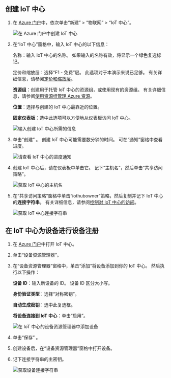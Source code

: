 ## 创建 IoT 中心
<a id="create-an-iot-hub" class="xliff"></a>

1. 在 [Azure 门户](https://portal.azure.com/)中，依次单击“新建” > “物联网” > “IoT 中心”。

   ![在 Azure 门户中创建 IoT 中心](../articles/iot-hub/media/iot-hub-create-hub-and-device/1_create-azure-iot-hub-portal.png)
2. 在“IoT 中心”窗格中，输入 IoT 中心的以下信息：

     名称：输入 IoT 中心的名称。 如果输入的名称有效，将显示一个绿色复选标记。

     定价和缩放层：选择“F1 - 免费”层。 此选项对于本演示来说已足够。 有关详细信息，请参阅[定价和缩放层](https://azure.microsoft.com/pricing/details/iot-hub/)。

     **资源组**：创建用于托管 IoT 中心的资源组，或使用现有的资源组。 有关详细信息，请参阅[使用资源组管理 Azure 资源](../articles/azure-resource-manager/resource-group-portal.md)。

     **位置**：选择与创建的 IoT 中心最靠近的位置。

     **固定仪表板**：选中此选项可以方便地从仪表板访问 IoT 中心。

    ![输入创建 IoT 中心所需的信息](../articles/iot-hub/media/iot-hub-create-hub-and-device/2_fill-in-fields-for-azure-iot-hub-portal.png)

3. 单击“创建” 。 创建 IoT 中心可能需要数分钟的时间。 可在“通知”窗格中查看进度。

   ![请查看 IoT 中心的进度通知](../articles/iot-hub/media/iot-hub-create-hub-and-device/3_notification-azure-iot-hub-creation-progress-portal.png)

4. 创建 IoT 中心后，请在仪表板中单击它。 记下“主机名”，然后单击“共享访问策略”。

   ![获取 IoT 中心的主机名](../articles/iot-hub/media/iot-hub-create-hub-and-device/4_get-azure-iot-hub-hostname-portal.png)

5. 在“共享访问策略”窗格中单击“iothubowner”策略，然后复制并记下 IoT 中心的**连接字符串**。 有关详细信息，请参阅[控制对 IoT 中心的访问](../articles/iot-hub/iot-hub-devguide-security.md)。

   ![获取 IoT 中心连接字符串](../articles/iot-hub/media/iot-hub-create-hub-and-device/5_get-azure-iot-hub-connection-string-portal.png)

## 在 IoT 中心为设备进行设备注册
<a id="register-a-device-in-the-iot-hub-for-your-device" class="xliff"></a>

1. 在 [Azure 门户](https://portal.azure.com/)中打开 IoT 中心。

2. 单击“设备资源管理器”。
3. 在“设备资源管理器”窗格中，单击“添加”将设备添加到你的 IoT 中心。 然后执行以下操作：

   **设备 ID**：输入新设备的 ID。 设备 ID 区分大小写。

   **身份验证类型**：选择“对称密钥”。

   **自动生成密钥**：选中此复选框。

   **将设备连接到 IoT 中心**：单击“启用”。

   ![在 IoT 中心的设备资源管理器中添加设备](../articles/iot-hub/media/iot-hub-create-hub-and-device/6_add-device-in-azure-iot-hub-device-explorer-portal.png)

4. 单击“保存” 。
5. 创建设备后，在“设备资源管理器”窗格中打开设备。
6. 记下连接字符串的主密钥。

   ![获取设备连接字符串](../articles/iot-hub/media/iot-hub-create-hub-and-device/7_get-device-connection-string-in-device-explorer-portal.png)